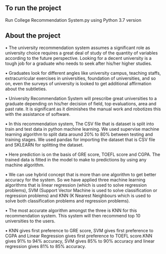 ## To run the project

Run College Recommendation System.py using Python 3.7 version

## About the project

•	The university recommendation system assumes a significant role as university choice requires a great deal of study of the quantity of variables according to the future perspective. Looking for a decent university is a tough job for a graduate who needs to seek after his/her higher studies.

•	Graduates look for different angles like university campus, teaching staffs, extracurricular exercises in universities, foundation of universities, and so on, even the surveys of university is looked to get additional affirmation about the subtleties.

•	University Recommendation System will prescribe great universities to a graduate depending on his/her decision of field, top evaluations, area and past rate. It is significant as it diminishes the manual work and robotizes this with the assistance of software.

•	In this recommendation system, The CSV file that is dataset is split into train and test data in python machine learning. We used supervise machine learning algorithm to split data around 20% to 80% between testing and training stages. We used pandas for importing the dataset that is CSV file and SKLEARN for splitting the dataset.

•	Here prediction is on the basis of GRE score, TOEFL score and CGPA. The trained data is fitted in the model to make to predictions by using any machine algorithm.

•	We can use hybrid concept that is more than one algorithm to get better accuracy for the system. So we have applied three machine learning algorithms that is linear regression (which is used to solve regression problems), SVM (Support Vector Machine is used to solve classification or regression problems) and KNN (K Nearest Neighbours which is used to solve both classification problems and regression problems).

•	The most accurate algorithm amongst the three is KNN for this recommendation system. This system will then recommend top 10 universities to the users.

•	KNN gives first preference to GRE score, SVM gives first preference to CGPA and Linear Regression gives first preference to TOEFL score.KNN gives 91% to 94% accuracy, SVM gives 85% to 90% accuracy and linear regression gives 81% to 85% accuracy.
